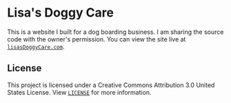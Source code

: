 # Lisa's Doggy Care

This is a website I built for a dog boarding business. I am sharing the source code with the owner's permission. You can view the site live at [`lisasDoggyCare.com`](https://www.lisasdoggycare.com).

## License

This project is licensed under a Creative Commons Attribution 3.0 United States License. View [`LICENSE`](LICENSE) for more information.